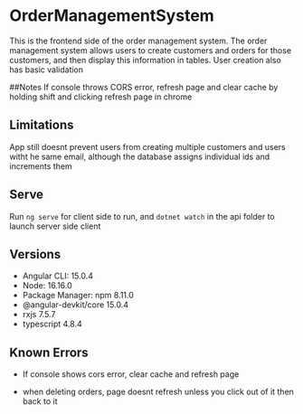 # OrderManagementSystem

This is the frontend side of the order management system. The order management system allows users to create customers and orders for those customers, and then display 
this information in tables. User creation also has basic validation

##Notes
If console throws CORS error, refresh page and clear cache by holding shift and clicking refresh page in chrome

## Limitations
App still doesnt prevent users from creating multiple customers and users witht he same email, although the database
assigns individual ids and increments them

## Serve
Run `ng serve` for client side to run, and `dotnet watch` in the api folder to launch server side client

## Versions
 - Angular CLI: 15.0.4
 - Node: 16.16.0
 - Package Manager: npm 8.11.0
 - @angular-devkit/core            15.0.4
 - rxjs                            7.5.7
 - typescript                      4.8.4

## Known Errors
- If console shows cors error, clear cache and refresh page

- when deleting orders, page doesnt refresh unless you click out of it then back to it


